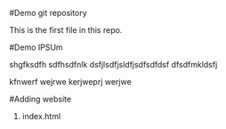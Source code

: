 #Demo git repository



This is the first file in this repo.



#Demo IPSUm



shgfksdfh sdfhsdfnlk dsfjlsdfjsldfjsdfsdfdsf
dfsdfmkldsfj 

kfnwerf wejrwe kerjweprj werjwe





#Adding website

1. index.html
